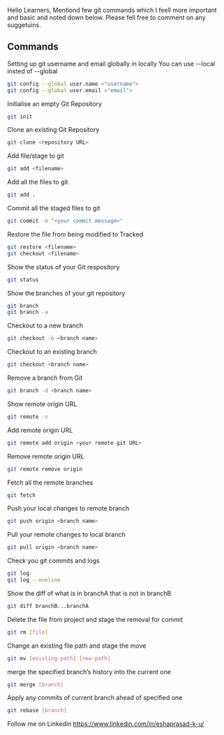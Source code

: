Hello Learners, Mentiond few git commands which I feell more important and basic and noted down below.
Please fell free to comment on any suggetuins.


## Commands

Setting up git username and email globally in locally
You can use --local insted of --global

```sh
git config --global user.name <"username">
git config --global user.email <"email">
```

Initialise an empty Git Repository

```sh
git init
```

Clone an existing Git Repository 

```sh
git clone <repository URL>
```

Add file/stage to git

```sh
git add <filename>
```

Add all the files to git

```sh
git add .
```

Commit all the staged files to git

```sh
git commit -m "<your commit message>"
```

Restore the file from being modified to Tracked

```sh
git restore <filename>
git checkout <filename>
```

Show the status of your Git respository

```sh
git status
```

Show the branches of your git repository

```sh
git branch
git branch -a
```

Checkout to a new branch

```sh
git checkout -b <branch name>
```

Checkout to an existing branch

```sh
git checkout <branch name>
```

Remove a branch from Git

```sh
git branch -d <branch name>
```

Show remote origin URL

```sh
git remote -v
```

Add remote origin URL

```sh
git remote add origin <your remote git URL>
```

Remove remote origin URL

```sh
git remote remove origin 
```

Fetch all the remote branches

```sh
git fetch
```
Push your local changes to remote branch

```sh
git push origin <branch name>
```

Pull your remote changes to local branch

```sh
git pull origin <branch name>
```

Check you git commits and logs

```sh
git log
git log --oneline
```

Show the diff of what is in branchA that is not in branchB

```sh
git diff branchB...branchA
```

Delete the file from project and stage the removal for commit

```sh
git rm [file]
```

Change an existing file path and stage the move

```sh
git mv [existing-path] [new-path]
```

merge the specified branch’s history into the current one

```sh
git merge [branch]
```

Apply any commits of current branch ahead of specified one

```sh
git rebase [branch]
```

Follow me on Linkedin https://www.linkedin.com/in/eshaprasad-k-u/
